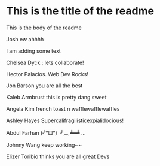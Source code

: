 # This is the title of the readme

This is the body of the readme

Josh ew ahhhh

I am adding some text

Chelsea Dyck : lets collaborate!

Hector Palacios. Web Dev Rocks!

Jon Barson you are all the best

Kaleb Armbrust this is pretty dang sweet

Angela Kim french toast n wafflewafflewaffles

Ashley Hayes Supercalifragilisticexpialidocious!

Abdul Farhan (╯°□°）╯︵ ┻━┻ ...

Johnny Wang keep working~~

Elizer Toribio thinks you are all great Devs

